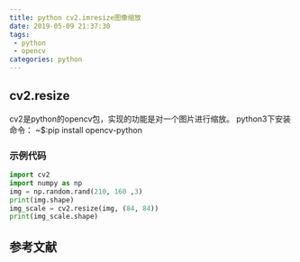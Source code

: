```yaml
---
title: python cv2.imresize图像缩放
date: 2019-05-09 21:37:30
tags:
 - python
 - opencv
categories: python
---
```


## cv2.resize
cv2是python的opencv包，实现的功能是对一个图片进行缩放。
python3下安装命令：
~$:pip install opencv-python

### 示例代码
``` python
import cv2
import numpy as np
img = np.random.rand(210, 160 ,3)
print(img.shape)
img_scale = cv2.resize(img, (84, 84))
print(img_scale.shape)


```

## 参考文献

